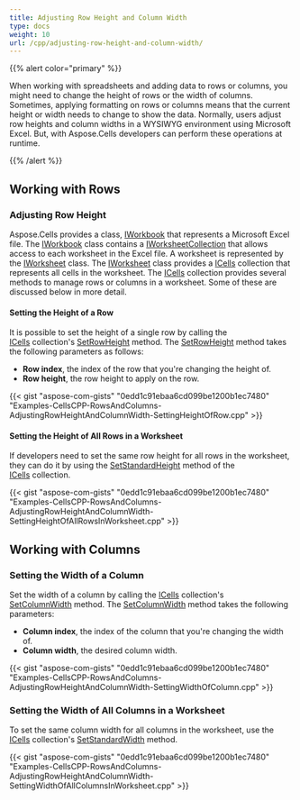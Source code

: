 ```yaml
---
title: Adjusting Row Height and Column Width
type: docs
weight: 10
url: /cpp/adjusting-row-height-and-column-width/
---
```


{{% alert color="primary" %}} 

When working with spreadsheets and adding data to rows or columns, you might need to change the height of rows or the width of columns. Sometimes, applying formatting on rows or columns means that the current height or width needs to change to show the data. Normally, users adjust row heights and column widths in a WYSIWYG environment using Microsoft Excel. But, with Aspose.Cells developers can perform these operations at runtime.

{{% /alert %}} 
## **Working with Rows**
### **Adjusting Row Height**
Aspose.Cells provides a class, [IWorkbook](https://apireference.aspose.com/cpp/cells/class/aspose.cells.i_workbook/) that represents a Microsoft Excel file. The [IWorkbook](https://apireference.aspose.com/cpp/cells/class/aspose.cells.i_workbook/) class contains a [IWorksheetCollection](https://apireference.aspose.com/cpp/cells/class/aspose.cells.i_worksheet_collection/) that allows access to each worksheet in the Excel file. A worksheet is represented by the [IWorksheet](https://apireference.aspose.com/cpp/cells/class/aspose.cells.i_worksheet/) class. The [IWorksheet](https://apireference.aspose.com/cpp/cells/class/aspose.cells.i_worksheet/) class provides a [ICells](https://apireference.aspose.com/cpp/cells/class/aspose.cells.i_cells/) collection that represents all cells in the worksheet. The [ICells](https://apireference.aspose.com/cpp/cells/class/aspose.cells.i_cells/) collection provides several methods to manage rows or columns in a worksheet. Some of these are discussed below in more detail.
#### **Setting the Height of a Row**
It is possible to set the height of a single row by calling the [ICells](https://apireference.aspose.com/cpp/cells/class/aspose.cells.i_cells/) collection's [SetRowHeight](https://apireference.aspose.com/cpp/cells/class/aspose.cells.i_cells/#a7aa441877e03639232299627261a7d1f) method. The [SetRowHeight](https://apireference.aspose.com/cpp/cells/class/aspose.cells.i_cells/#a7aa441877e03639232299627261a7d1f) method takes the following parameters as follows:

- **Row index**, the index of the row that you're changing the height of.
- **Row height**, the row height to apply on the row.



{{< gist "aspose-com-gists" "0edd1c91ebaa6cd099be1200b1ec7480" "Examples-CellsCPP-RowsAndColumns-AdjustingRowHeightAndColumnWidth-SettingHeightOfRow.cpp" >}}


#### **Setting the Height of All Rows in a Worksheet**
If developers need to set the same row height for all rows in the worksheet, they can do it by using the [SetStandardHeight](https://apireference.aspose.com/cpp/cells/class/aspose.cells.i_cells/#a0b79a3163e2b601aa1b6a6a1e3f1467f) method of the [ICells](https://apireference.aspose.com/cpp/cells/class/aspose.cells.i_cells/) collection.



{{< gist "aspose-com-gists" "0edd1c91ebaa6cd099be1200b1ec7480" "Examples-CellsCPP-RowsAndColumns-AdjustingRowHeightAndColumnWidth-SettingHeightOfAllRowsInWorksheet.cpp" >}}
## **Working with Columns**
### **Setting the Width of a Column**
Set the width of a column by calling the [ICells](https://apireference.aspose.com/cpp/cells/class/aspose.cells.i_cells/) collection's [SetColumnWidth](https://apireference.aspose.com/cpp/cells/class/aspose.cells.i_cells/#ab1c6a4e89760d2a022d5bfba8bc40987) method. The [SetColumnWidth](https://apireference.aspose.com/cpp/cells/class/aspose.cells.i_cells/#ab1c6a4e89760d2a022d5bfba8bc40987) method takes the following parameters:

- **Column index**, the index of the column that you're changing the width of.
- **Column width**, the desired column width.



{{< gist "aspose-com-gists" "0edd1c91ebaa6cd099be1200b1ec7480" "Examples-CellsCPP-RowsAndColumns-AdjustingRowHeightAndColumnWidth-SettingWidthOfColumn.cpp" >}}
### **Setting the Width of All Columns in a Worksheet**
To set the same column width for all columns in the worksheet, use the [ICells](https://apireference.aspose.com/cpp/cells/class/aspose.cells.i_cells/) collection's [SetStandardWidth](https://apireference.aspose.com/cpp/cells/class/aspose.cells.i_cells/#a48f5dbccc3bf4bb9e6e882094b500bd7) method.



{{< gist "aspose-com-gists" "0edd1c91ebaa6cd099be1200b1ec7480" "Examples-CellsCPP-RowsAndColumns-AdjustingRowHeightAndColumnWidth-SettingWidthOfAllColumnsInWorksheet.cpp" >}}
